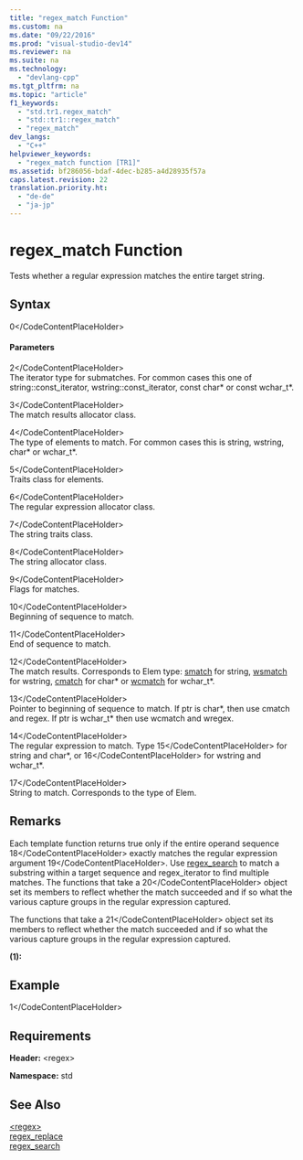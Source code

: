 ```yaml
---
title: "regex_match Function"
ms.custom: na
ms.date: "09/22/2016"
ms.prod: "visual-studio-dev14"
ms.reviewer: na
ms.suite: na
ms.technology: 
  - "devlang-cpp"
ms.tgt_pltfrm: na
ms.topic: "article"
f1_keywords: 
  - "std.tr1.regex_match"
  - "std::tr1::regex_match"
  - "regex_match"
dev_langs: 
  - "C++"
helpviewer_keywords: 
  - "regex_match function [TR1]"
ms.assetid: bf286056-bdaf-4dec-b285-a4d28935f57a
caps.latest.revision: 22
translation.priority.ht: 
  - "de-de"
  - "ja-jp"
---
```

# regex_match Function
Tests whether a regular expression matches the entire target string.  
  
## Syntax  
  
<CodeContentPlaceHolder>0\</CodeContentPlaceHolder>  
#### Parameters  
 <CodeContentPlaceHolder>2\</CodeContentPlaceHolder>  
 The iterator type for submatches. For common cases this one of string::const_iterator, wstring::const_iterator, const char* or const wchar_t\*.  
  
 <CodeContentPlaceHolder>3\</CodeContentPlaceHolder>  
 The match results allocator class.  
  
 <CodeContentPlaceHolder>4\</CodeContentPlaceHolder>  
 The type of elements to match. For common cases this is string, wstring, char* or wchar_t\*.  
  
 <CodeContentPlaceHolder>5\</CodeContentPlaceHolder>  
 Traits class for elements.  
  
 <CodeContentPlaceHolder>6\</CodeContentPlaceHolder>  
 The regular expression allocator class.  
  
 <CodeContentPlaceHolder>7\</CodeContentPlaceHolder>  
 The string traits class.  
  
 <CodeContentPlaceHolder>8\</CodeContentPlaceHolder>  
 The string allocator class.  
  
 <CodeContentPlaceHolder>9\</CodeContentPlaceHolder>  
 Flags for matches.  
  
 <CodeContentPlaceHolder>10\</CodeContentPlaceHolder>  
 Beginning of sequence to match.  
  
 <CodeContentPlaceHolder>11\</CodeContentPlaceHolder>  
 End of sequence to match.  
  
 <CodeContentPlaceHolder>12\</CodeContentPlaceHolder>  
 The match results. Corresponds to Elem type: [smatch](../vs140/smatch-typedef.md) for string, [wsmatch](../vs140/wsmatch-typedef.md) for wstring, [cmatch](../vs140/cmatch-typedef.md) for char* or [wcmatch](../vs140/wcmatch-typedef.md) for wchar_t\*.  
  
 <CodeContentPlaceHolder>13\</CodeContentPlaceHolder>  
 Pointer to beginning of sequence to match. If ptr is char*, then use cmatch and regex. If ptr is wchar_t\* then use wcmatch and wregex.  
  
 <CodeContentPlaceHolder>14\</CodeContentPlaceHolder>  
 The regular expression to match. Type <CodeContentPlaceHolder>15\</CodeContentPlaceHolder> for string and char*, or <CodeContentPlaceHolder>16\</CodeContentPlaceHolder> for wstring and wchar_t\*.  
  
 <CodeContentPlaceHolder>17\</CodeContentPlaceHolder>  
 String to match. Corresponds to the type of Elem.  
  
## Remarks  
 Each template function returns true only if the entire operand sequence <CodeContentPlaceHolder>18\</CodeContentPlaceHolder> exactly matches the regular expression argument <CodeContentPlaceHolder>19\</CodeContentPlaceHolder>. Use [regex_search](../vs140/regex_search-function.md) to match a substring within a target sequence and regex_iterator to find multiple matches. The functions that take a <CodeContentPlaceHolder>20\</CodeContentPlaceHolder> object set its members to reflect whether the match succeeded and if so what the various capture groups in the regular expression captured.  
  
 The functions that take a <CodeContentPlaceHolder>21\</CodeContentPlaceHolder> object set its members to reflect whether the match succeeded and if so what the various capture groups in the regular expression captured.  
  
 **(1):**  
  
## Example  
  
<CodeContentPlaceHolder>1\</CodeContentPlaceHolder>  
## Requirements  
 **Header:** \<regex>  
  
 **Namespace:** std  
  
## See Also  
 [\<regex>](../vs140/-regex-.md)   
 [regex_replace](../vs140/regex_replace-function.md)   
 [regex_search](../vs140/regex_search-function.md)